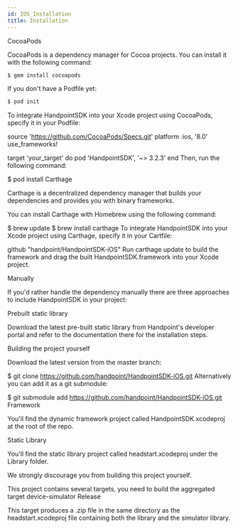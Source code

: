 ```yaml
---
id: IOS_Installation
title: Installation
---
```

CocoaPods

CocoaPods is a dependency manager for Cocoa projects. You can install it with the following command:

```C
$ gem install cocoapods
```
If you don't have a Podfile yet:
```C
$ pod init
```
To integrate HandpointSDK into your Xcode project using CocoaPods, specify it in your Podfile:

source 'https://github.com/CocoaPods/Specs.git'
platform :ios, '8.0'
use_frameworks!

target 'your_target' do
    pod 'HandpointSDK', '~> 3.2.3'
end
Then, run the following command:

$ pod install
Carthage

Carthage is a decentralized dependency manager that builds your dependencies and provides you with binary frameworks.

You can install Carthage with Homebrew using the following command:

$ brew update
$ brew install carthage
To integrate HandpointSDK into your Xcode project using Carthage, specify it in your Cartfile:

github "handpoint/HandpointSDK-iOS"
Run carthage update to build the framework and drag the built HandpointSDK.framework into your Xcode project.

Manually

If you'd rather handle the dependency manually there are three approaches to include HandpointSDK in your project:

Prebuilt static library

Download the latest pre-built static library from Handpoint's developer portal and refer to the documentation there for the installation steps.

Building the project yourself

Download the latest version from the master branch:

  $ git clone https://github.com/handpoint/HandpointSDK-iOS.git
Alternatively you can add it as a git submodule:

  $ git submodule add https://github.com/handpoint/HandpointSDK-iOS.git
Framework

You'll find the dynamic framework project called HandpointSDK.xcodeproj at the root of the repo.

Static Library

You'll find the static library project called headstart.xcodeproj under the Library folder.

We strongly discourage you from building this project yourself.

This project contains several targets, you need to build the aggregated target device-simulator Release

This target produces a .zip file in the same directory as the headstart.xcodeproj file containing both the library and the simulator library.

